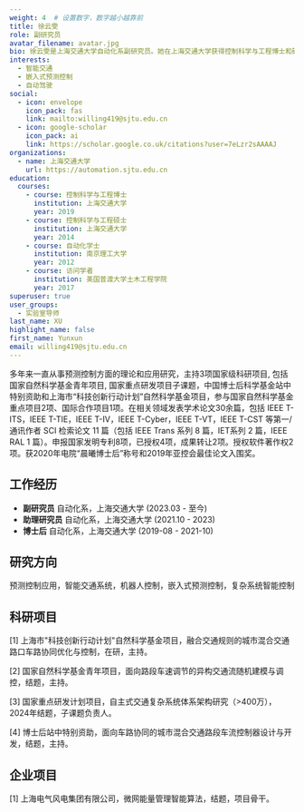 ```yaml
---
weight: 4  # 设置数字，数字越小越靠前
title: 徐云雯
role: 副研究员
avatar_filename: avatar.jpg
bio: 徐云雯是上海交通大学自动化系副研究员。她在上海交通大学获得控制科学与工程博士和硕士学位，在南京理工大学获得自动化学士学位。她曾在普渡大学担任访问学者，并在上海交通大学担任博士后和研究职位。她的研究重点是预测控制应用、智能交通系统、嵌入式预测控制和复杂系统智能控制。她在顶级期刊和会议上发表了大量论文，并参与了多个重要研究项目。
interests:
  - 智能交通
  - 嵌入式预测控制
  - 自动驾驶
social:
  - icon: envelope
    icon_pack: fas
    link: mailto:willing419@sjtu.edu.cn
  - icon: google-scholar
    icon_pack: ai
    link: https://scholar.google.co.uk/citations?user=7eLzr2sAAAAJ
organizations:
  - name: 上海交通大学
    url: https://automation.sjtu.edu.cn
education:
  courses:
    - course: 控制科学与工程博士
      institution: 上海交通大学
      year: 2019
    - course: 控制科学与工程硕士
      institution: 上海交通大学
      year: 2014
    - course: 自动化学士
      institution: 南京理工大学
      year: 2012
    - course: 访问学者
      institution: 美国普渡大学土木工程学院
      year: 2017
superuser: true
user_groups:
  - 实验室导师
last_name: XU
highlight_name: false
first_name: Yunxun
email: willing419@sjtu.edu.cn
---
```

多年来一直从事预测控制方面的理论和应用研究，主持3项国家级科研项目, 包括国家自然科学基金青年项目, 国家重点研发项目子课题，中国博士后科学基金站中特别资助和上海市“科技创新行动计划”自然科学基金项目，参与国家自然科学基金重点项目2项、国际合作项目1项。在相关领域发表学术论文30余篇，包括 IEEE T-ITS，IEEE T-TIE，IEEE T-IV，IEEE T-Cyber，IEEE T-VT，IEEE T-CST 等第一/通讯作者 SCI 检索论文 11 篇（包括 IEEE Trans 系列 8 篇，IET系列 2 篇，IEEE RAL 1 篇）。申报国家发明专利8项，已授权4项，成果转让2项。授权软件著作权2项。获2020年电院“晨曦博士后”称号和2019年亚控会最佳论文入围奖。

## 工作经历

* **副研究员** 自动化系，上海交通大学 (2023.03 - 至今)
* **助理研究员** 自动化系，上海交通大学 (2021.10 - 2023)
* **博士后** 自动化系，上海交通大学 (2019-08 - 2021-10)

## 研究方向

预测控制应用，智能交通系统，机器人控制，嵌入式预测控制，复杂系统智能控制

## 科研项目

[1] 上海市"科技创新行动计划"自然科学基金项目，融合交通规则的城市混合交通路口车路协同优化与控制，在研，主持。

[2] 国家自然科学基金青年项目，面向路段车速调节的异构交通流随机建模与调控，结题，主持。

[3] 国家重点研发计划项目，自主式交通复杂系统体系架构研究（>400万），2024年结题，子课题负责人。

[4] 博士后站中特别资助，面向车路协同的城市混合交通路段车流控制器设计与开发，结题，主持。

## 企业项目

[1] 上海电气风电集团有限公司，微网能量管理智能算法，结题，项目骨干。



